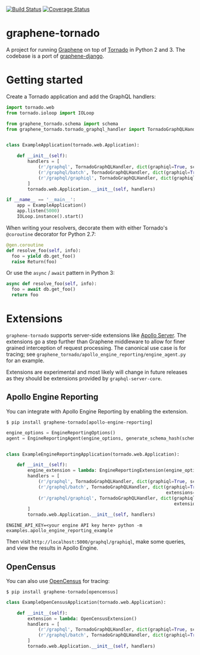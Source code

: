 [![Build Status](https://travis-ci.org/graphql-python/graphene-tornado.svg?branch=master)](https://travis-ci.org/graphql-python/graphene-tornado) 
[![Coverage Status](https://coveralls.io/repos/github/graphql-python/graphene-tornado/badge.svg?branch=master)](https://coveralls.io/github/graphql-python/graphene-tornado?branch=master)

# graphene-tornado

A project for running [Graphene](http://graphene-python.org/) on top of [Tornado](http://www.tornadoweb.org/) in Python 2 and 3. The codebase is a port of [graphene-django](https://github.com/graphql-python/graphene-django).

# Getting started

Create a Tornado application and add the GraphQL handlers:

```python
import tornado.web
from tornado.ioloop import IOLoop

from graphene_tornado.schema import schema
from graphene_tornado.tornado_graphql_handler import TornadoGraphQLHandler


class ExampleApplication(tornado.web.Application):

    def __init__(self):
        handlers = [
            (r'/graphql', TornadoGraphQLHandler, dict(graphiql=True, schema=schema)),
            (r'/graphql/batch', TornadoGraphQLHandler, dict(graphiql=True, schema=schema, batch=True)),
            (r'/graphql/graphiql', TornadoGraphQLHandler, dict(graphiql=True, schema=schema))
        ]
        tornado.web.Application.__init__(self, handlers)

if __name__ == '__main__':
    app = ExampleApplication()
    app.listen(5000)
    IOLoop.instance().start()
```

When writing your resolvers, decorate them with either Tornado's `@coroutine` decorator for Python 2.7:

```python
@gen.coroutine
def resolve_foo(self, info):
  foo = yield db.get_foo()
  raise Return(foo)
```

Or use the `async` / `await` pattern in Python 3:

```python
async def resolve_foo(self, info):
  foo = await db.get_foo()
  return foo
```

# Extensions

`graphene-tornado` supports server-side extensions like [Apollo Server](https://www.apollographql.com/docs/apollo-server/features/metrics). The extensions go a step further than Graphene middleware to allow for finer grained interception of request processing. The canonical use case is for tracing; see `graphene_tornado/apollo_engine_reporting/engine_agent.py` for an example.

Extensions are experimental and most likely will change in future releases as they should be extensions provided by 
`graphql-server-core`.

## Apollo Engine Reporting

You can integrate with Apollo Engine Reporting by enabling the extension.

```console
$ pip install graphene-tornado[apollo-engine-reporting]
```

```python
engine_options = EngineReportingOptions()
agent = EngineReportingAgent(engine_options, generate_schema_hash(schema))


class ExampleEngineReportingApplication(tornado.web.Application):

    def __init__(self):
        engine_extension = lambda: EngineReportingExtension(engine_options, agent.add_trace)
        handlers = [
            (r'/graphql', TornadoGraphQLHandler, dict(graphiql=True, schema=schema, extensions=[engine_extension])),
            (r'/graphql/batch', TornadoGraphQLHandler, dict(graphiql=True, schema=schema, batch=True, 
                                                            extensions=[engine_extension])),
            (r'/graphql/graphiql', TornadoGraphQLHandler, dict(graphiql=True, schema=schema, 
                                                               extensions=[engine_extension]))
        ]
        tornado.web.Application.__init__(self, handlers)
```


```console
ENGINE_API_KEY=<your engine API key here> python -m examples.apollo_engine_reporting_example
```

Then visit `http://localhost:5000/graphql/graphiql`, make some queries, and view the results in Apollo Engine.

## OpenCensus

You can also use [OpenCensus](https://github.com/census-instrumentation/opencensus-python) for tracing:

```console
$ pip install graphene-tornado[opencensus]
```


```python
class ExampleOpenCensusApplication(tornado.web.Application):

    def __init__(self):
        extension = lambda: OpenCensusExtension()
        handlers = [
            (r'/graphql', TornadoGraphQLHandler, dict(graphiql=True, schema=schema, extensions=[extension])),
            (r'/graphql/batch', TornadoGraphQLHandler, dict(graphiql=True, schema=schema, batch=True)),
        ]
        tornado.web.Application.__init__(self, handlers)
```
